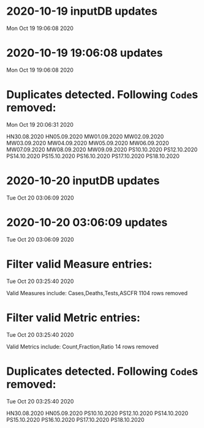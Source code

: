 
# 2020-10-19 inputDB updates 
 Mon Oct 19 19:06:08 2020 


# 2020-10-19 19:06:08 updates 
 Mon Oct 19 19:06:08 2020 


# Duplicates detected. Following `Code`s removed: 
 Mon Oct 19 20:06:31 2020 

HN30.08.2020
HN05.09.2020
MW01.09.2020
MW02.09.2020
MW03.09.2020
MW04.09.2020
MW05.09.2020
MW06.09.2020
MW07.09.2020
MW08.09.2020
MW09.09.2020
PS10.10.2020
PS12.10.2020
PS14.10.2020
PS15.10.2020
PS16.10.2020
PS17.10.2020
PS18.10.2020
# 2020-10-20 inputDB updates 
 Tue Oct 20 03:06:09 2020 


# 2020-10-20 03:06:09 updates 
 Tue Oct 20 03:06:09 2020 


# Filter valid Measure entries: 
 Tue Oct 20 03:25:40 2020 

Valid Measures include: Cases,Deaths,Tests,ASCFR
 1104 rows removed
# Filter valid Metric entries: 
 Tue Oct 20 03:25:40 2020 

Valid Metrics include: Count,Fraction,Ratio
 14 rows removed
# Duplicates detected. Following `Code`s removed: 
 Tue Oct 20 03:25:40 2020 

HN30.08.2020
HN05.09.2020
PS10.10.2020
PS12.10.2020
PS14.10.2020
PS15.10.2020
PS16.10.2020
PS17.10.2020
PS18.10.2020